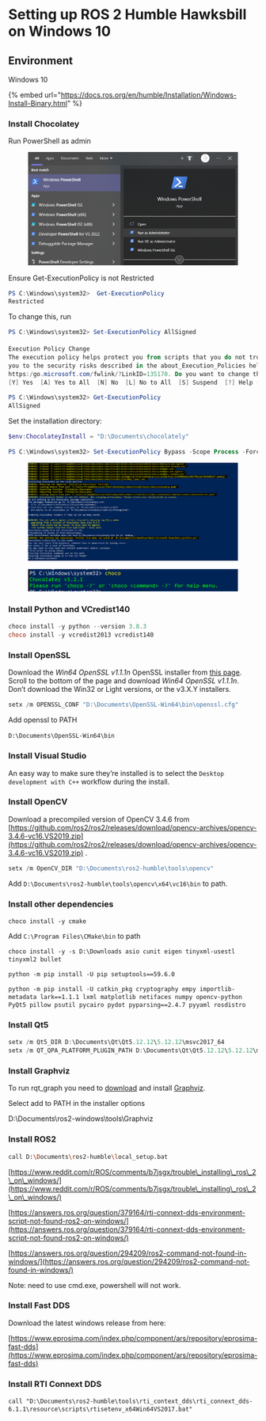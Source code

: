 # Setting up ROS 2 Humble Hawksbill on Windows 10

## Environment

Windows 10



{% embed url="https://docs.ros.org/en/humble/Installation/Windows-Install-Binary.html" %}

### Install Chocolatey

Run PowerShell as admin

<figure><img src="../../.gitbook/assets/image (4) (3).png" alt=""><figcaption></figcaption></figure>

Ensure Get-ExecutionPolicy is not Restricted

```powershell
PS C:\Windows\system32>  Get-ExecutionPolicy
Restricted
```

To change this, run

```powershell
PS C:\Windows\system32> Set-ExecutionPolicy AllSigned

Execution Policy Change
The execution policy helps protect you from scripts that you do not trust. Changing the execution policy might expose
you to the security risks described in the about_Execution_Policies help topic at
https:/go.microsoft.com/fwlink/?LinkID=135170. Do you want to change the execution policy?
[Y] Yes  [A] Yes to All  [N] No  [L] No to All  [S] Suspend  [?] Help (default is "N"): Y
```

```powershell
PS C:\Windows\system32> Get-ExecutionPolicy
AllSigned
```

Set the installation directory:

```powershell
$env:ChocolateyInstall = "D:\Documents\chocolately"
```



```powershell
PS C:\Windows\system32> Set-ExecutionPolicy Bypass -Scope Process -Force; [System.Net.ServicePointManager]::SecurityProtocol = [System.Net.ServicePointManager]::SecurityProtocol -bor 3072; iex ((New-Object System.Net.WebClient).DownloadString('https://community.chocolatey.org/install.ps1'))
```

<figure><img src="../../.gitbook/assets/image (2) (1) (2).png" alt=""><figcaption></figcaption></figure>

<figure><img src="../../.gitbook/assets/image (5) (1) (3).png" alt=""><figcaption></figcaption></figure>



### Install Python and VCredist140

```powershell
choco install -y python --version 3.8.3
choco install -y vcredist2013 vcredist140
```





### Install OpenSSL

Download the _Win64 OpenSSL v1.1.1n_ OpenSSL installer from [this page](https://slproweb.com/products/Win32OpenSSL.html). Scroll to the bottom of the page and download _Win64 OpenSSL v1.1.1n_. Don’t download the Win32 or Light versions, or the v3.X.Y installers.

```powershell
setx /m OPENSSL_CONF "D:\Documents\OpenSSL-Win64\bin\openssl.cfg"
```

Add openssl to PATH

`D:\Documents\OpenSSL-Win64\bin`



### Install Visual Studio

An easy way to make sure they’re installed is to select the `Desktop development with C++` workflow during the install.



### Install OpenCV

Download a precompiled version of OpenCV 3.4.6 from [https://github.com/ros2/ros2/releases/download/opencv-archives/opencv-3.4.6-vc16.VS2019.zip](https://github.com/ros2/ros2/releases/download/opencv-archives/opencv-3.4.6-vc16.VS2019.zip) .



```powershell
setx /m OpenCV_DIR "D:\Documents\ros2-humble\tools\opencv"
```

Add `D:\Documents\ros2-humble\tools\opencv\x64\vc16\bin` to path.



### Install other dependencies

```
choco install -y cmake
```

Add `C:\Program Files\CMake\bin` to path



```
choco install -y -s D:\Downloads asio cunit eigen tinyxml-usestl tinyxml2 bullet
```

```
python -m pip install -U pip setuptools==59.6.0
```

```
python -m pip install -U catkin_pkg cryptography empy importlib-metadata lark==1.1.1 lxml matplotlib netifaces numpy opencv-python PyQt5 pillow psutil pycairo pydot pyparsing==2.4.7 pyyaml rosdistro
```



### Install Qt5

```powershell
setx /m Qt5_DIR D:\Documents\Qt\Qt5.12.12\5.12.12\msvc2017_64
setx /m QT_QPA_PLATFORM_PLUGIN_PATH D:\Documents\Qt\Qt5.12.12\5.12.12\msvc2017_64\plugins\platforms
```

###

### Install Graphviz

To run rqt\_graph you need to [download](https://graphviz.gitlab.io/\_pages/Download/Download\_windows.html) and install [Graphviz](https://graphviz.gitlab.io/).&#x20;

Select add to PATH in the installer options

D:\Documents\ros2-windows\tools\Graphviz







### Install ROS2

```bash
call D:\Documents\ros2-humble\local_setup.bat
```





[https://www.reddit.com/r/ROS/comments/b7jsgx/trouble\_installing\_ros\_2\_on\_windows/](https://www.reddit.com/r/ROS/comments/b7jsgx/trouble\_installing\_ros\_2\_on\_windows/)



[https://answers.ros.org/question/379164/rti-connext-dds-environment-script-not-found-ros2-on-windows/](https://answers.ros.org/question/379164/rti-connext-dds-environment-script-not-found-ros2-on-windows/)

[https://answers.ros.org/question/294209/ros2-command-not-found-in-windows/](https://answers.ros.org/question/294209/ros2-command-not-found-in-windows/)



Note: need to use cmd.exe, powershell will not work.



### Install Fast DDS

Download the latest windows release from here:

[https://www.eprosima.com/index.php/component/ars/repository/eprosima-fast-dds](https://www.eprosima.com/index.php/component/ars/repository/eprosima-fast-dds)





### Install RTI Connext DDS





```
call "D:\Documents\ros2-humble\tools\rti_context_dds\rti_connext_dds-6.1.1\resource\scripts\rtisetenv_x64Win64VS2017.bat"
```

